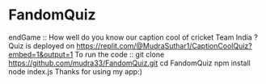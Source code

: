 # FandomQuiz

endGame :: How well do you know our caption cool of cricket Team India ?Quiz is deployed on https://replit.com/@MudraSuthar1/CaptionCoolQuiz?embed=1&output=1 To run the code :: git clone https://github.com/mudra33/FandomQuiz.git cd FandomQuiz npm install
node index.js
Thanks for using my app:)

